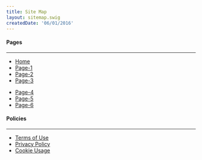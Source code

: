 ```yaml
---
title: Site Map
layout: sitemap.swig
createdDate: '06/01/2016'
---
```

	
#### Pages
<hr>
<div class="row">
<div class="col-xs-6 col-md-4">

- [Home](/)
- [Page-1](/)
- [Page-2](/)
- [Page-3](/)

</div>
<div class="col-xs-6 col-md-4">

- [Page-4](/)
- [Page-5](/)
- [Page-6](/)

</div>
</div>

#### Policies

<hr>

- [Terms of Use](/terms.html)
- [Privacy Policy](/privacy.html)
- [Cookie Usage](/cookie.html)